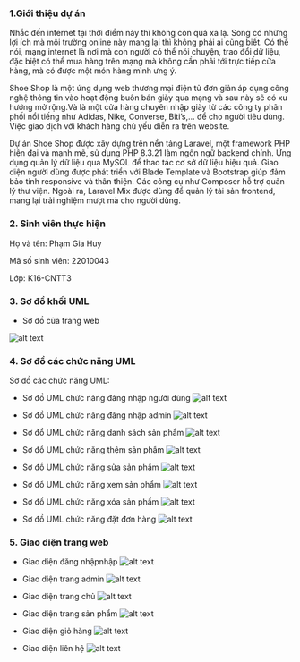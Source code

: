 ### 1.Giới thiệu dự án

Nhắc đến internet tại thời điểm này thì không còn quá xa lạ. Song có những lợi ích mà môi trường online này mang lại thì không phải ai cũng biết. Có thể nói, mạng internet là nơi mà con người có thể nói chuyện, trao đổi dữ liệu, đặc biệt có thể mua hàng trên mạng mà không cần phải tới trực tiếp cửa hàng, mà có được một món hàng mình ưng ý.

Shoe Shop là một ứng dụng web thương mại điện tử đơn giản áp dụng công nghệ thông tin vào hoạt động buôn bán giày qua mạng và sau này sẽ có xu hướng mở rộng.Và là một cửa hàng chuyên nhập giày từ các công ty phân phối nổi tiếng như Adidas, Nike, Converse, Biti’s,… để cho người tiêu dùng. Việc giao dịch với khách hàng chủ yếu diễn ra trên website.

Dự án Shoe Shop được xây dựng trên nền tảng Laravel, một framework PHP hiện đại và mạnh mẽ, sử dụng PHP 8.3.21 làm ngôn ngữ backend chính. Ứng dụng quản lý dữ liệu qua MySQL để thao tác cơ sở dữ liệu hiệu quả. Giao diện người dùng được phát triển với Blade Template và Bootstrap giúp đảm bảo tính responsive và thân thiện. Các công cụ như Composer hỗ trợ quản lý thư viện. Ngoài ra, Laravel Mix được dùng để quản lý tài sản frontend, mang lại trải nghiệm mượt mà cho người dùng.

### 2. Sinh viên thực hiện

Họ và tên: Phạm Gia Huy

Mã số sinh viên: 22010043

Lớp: K16-CNTT3

### 3. Sơ đồ khối UML

- Sơ đồ của trang web

![alt text](./public/dist/img/image-1.png)

### 4. Sơ đồ các chức năng UML

Sơ đồ các chức năng UML:

- Sơ đồ UML chức năng đăng nhập người dùng
    ![alt text](./public/dist/img/image-2.png)

- Sơ đồ UML chức năng đăng nhập admin
![alt text](./public/dist/img/image.png)

- Sơ đồ UML chức năng danh sách sản phẩm
![alt text](./public/dist/img/image-7.png)

- Sơ đồ UML chức năng thêm sản phẩm
![alt text](./public/dist/img/image-4.png)

- Sơ đồ UML chức năng sửa sản phẩm 
![alt text](./public/dist/img/image-5.png)

- Sơ đồ UML chức năng xem sản phẩm 
![alt text](./public/dist/img/image-8.png)

- Sơ đồ UML chức năng xóa sản phẩm 
![alt text](./public/dist/img/image-9.png)

- Sơ đồ UML chức năng đặt đơn hàng 
![alt text](./public/dist/img/image-10.png)

### 5. Giao diện trang web 
- Giao diện đăng nhậpnhập
![alt text](./public/dist/img/image-11.png)

- Giao diện trang admin
![alt text](./public/dist/img/image-12.png)

- Giao diện trang chủ 
![alt text](./public/dist/img/image-13.png)

- Giao diện trang sản phẩm 
![alt text](./public/dist/img/image-14.png)

- Giao diện giỏ hàng 
![alt text](./public/dist/img/image-15.png)

- Giao diện liên hệ
![alt text](./public/dist/img/image-16.png)
